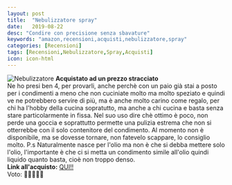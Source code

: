```yaml
---
layout: post
title:  "Nebulizzatore spray"
date:   2019-08-22
desc: "Condire con precisione senza sbavature"
keywords: "amazon,recensioni,acquisti,nebulizzatore,spray"
categories: [Recensioni]
tags: [Recensioni,Nebulizzatore,Spray,Acquisti]
icon: icon-html
---
```

![Nebulizzatore](https://images-na.ssl-images-amazon.com/images/I/61YxFou8HRL._SL1000_.jpg)
**Acquistato ad un prezzo stracciato** <br>
Ne ho presi ben 4, per provarli, anche perchè con un paio già stai a posto per i condimenti a meno che non cuciniate molto ma molto speziato e quindi ve ne potrebbero servire di più, ma è anche molto carino come regalo, per chi ha l'hobby della cucina sopratutto, ma anche a chi cucina e basta senza stare particolarmente in fissa.
Nel suo uso dire chè ottimo è poco, non perde una goccia e soprattutto permette una pulizia estrema che non si otterrebbe con il solo contenitore del condimento. Al momento non è disponibile, ma se dovesse tornare, non fatevelo scappare, lo consiglio molto.
P.s Naturalmente nasce per l'olio ma non è che si debba mettere solo l'olio, l'importante è che ci si metta un condimento simile all'olio quindi liquido quanto basta, cioè non troppo denso. <br>
**Link all'acquisto:** [QUI!!](https://amzn.to/33O4TSW) <br>
Voto: 🌟🌟🌟🌟🌟
